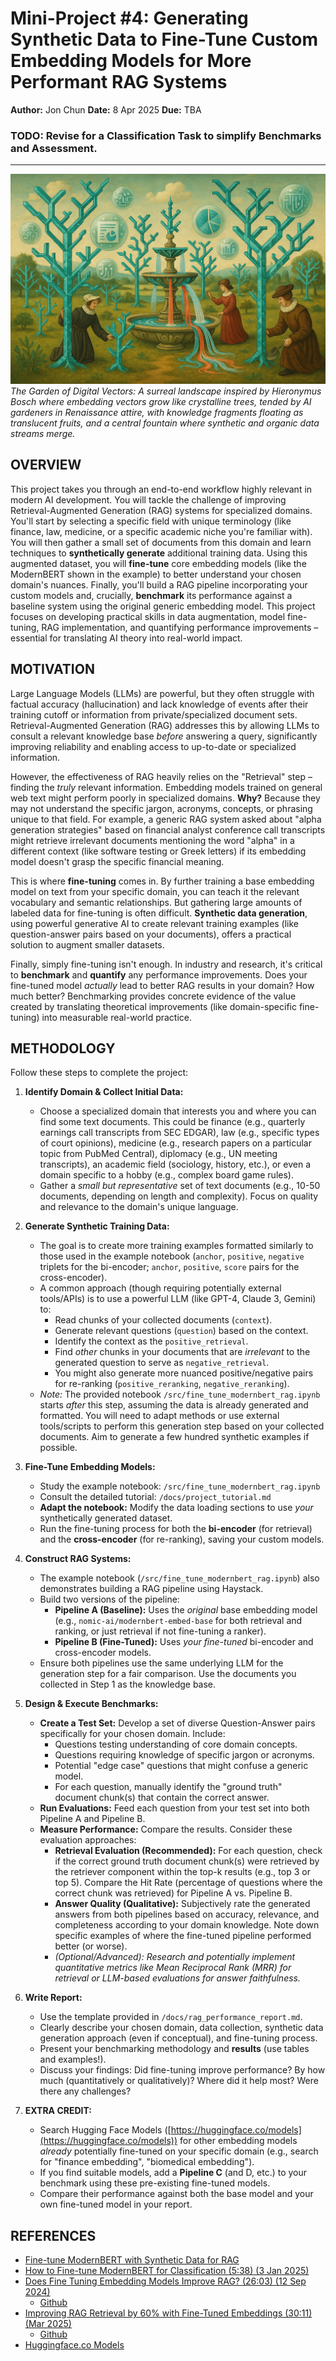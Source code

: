 # Mini-Project #4: Generating Synthetic Data to Fine-Tune Custom Embedding Models for More Performant RAG Systems

**Author:** Jon Chun
**Date:** 8 Apr 2025
**Due:** TBA

### **TODO:** Revise for a Classification Task to simplify Benchmarks and Assessment.

---

![GenAI The Garden of Digital Vectors by AI Hieronymus Bosch](./docs/garden-of-digital-vectors_hieronymus-bosch.png?raw=true)
*The Garden of Digital Vectors: A surreal landscape inspired by Hieronymus Bosch where embedding vectors grow like crystalline trees, tended by AI gardeners in Renaissance attire, with knowledge fragments floating as translucent fruits, and a central fountain where synthetic and organic data streams merge.*

## OVERVIEW

This project takes you through an end-to-end workflow highly relevant in modern AI development. You will tackle the challenge of improving Retrieval-Augmented Generation (RAG) systems for specialized domains. You'll start by selecting a specific field with unique terminology (like finance, law, medicine, or a specific academic niche you're familiar with). You will then gather a small set of documents from this domain and learn techniques to **synthetically generate** additional training data. Using this augmented dataset, you will **fine-tune** core embedding models (like the ModernBERT shown in the example) to better understand your chosen domain's nuances. Finally, you'll build a RAG pipeline incorporating your custom models and, crucially, **benchmark** its performance against a baseline system using the original generic embedding model. This project focuses on developing practical skills in data augmentation, model fine-tuning, RAG implementation, and quantifying performance improvements – essential for translating AI theory into real-world impact.

## MOTIVATION

Large Language Models (LLMs) are powerful, but they often struggle with factual accuracy (hallucination) and lack knowledge of events after their training cutoff or information from private/specialized document sets. Retrieval-Augmented Generation (RAG) addresses this by allowing LLMs to consult a relevant knowledge base *before* answering a query, significantly improving reliability and enabling access to up-to-date or specialized information.

However, the effectiveness of RAG heavily relies on the "Retrieval" step – finding the *truly* relevant information. Embedding models trained on general web text might perform poorly in specialized domains. **Why?** Because they may not understand the specific jargon, acronyms, concepts, or phrasing unique to that field. For example, a generic RAG system asked about "alpha generation strategies" based on financial analyst conference call transcripts might retrieve irrelevant documents mentioning the word "alpha" in a different context (like software testing or Greek letters) if its embedding model doesn't grasp the specific financial meaning.

This is where **fine-tuning** comes in. By further training a base embedding model on text from your specific domain, you can teach it the relevant vocabulary and semantic relationships. But gathering large amounts of labeled data for fine-tuning is often difficult. **Synthetic data generation**, using powerful generative AI to create relevant training examples (like question-answer pairs based on your documents), offers a practical solution to augment smaller datasets.

Finally, simply fine-tuning isn't enough. In industry and research, it's critical to **benchmark** and **quantify** any performance improvements. Does your fine-tuned model *actually* lead to better RAG results in your domain? How much better? Benchmarking provides concrete evidence of the value created by translating theoretical improvements (like domain-specific fine-tuning) into measurable real-world practice.

## METHODOLOGY

Follow these steps to complete the project:

1.  **Identify Domain & Collect Initial Data:**
    * Choose a specialized domain that interests you and where you can find some text documents. This could be finance (e.g., quarterly earnings call transcripts from SEC EDGAR), law (e.g., specific types of court opinions), medicine (e.g., research papers on a particular topic from PubMed Central), diplomacy (e.g., UN meeting transcripts), an academic field (sociology, history, etc.), or even a domain specific to a hobby (e.g., complex board game rules).
    * Gather a *small but representative* set of text documents (e.g., 10-50 documents, depending on length and complexity). Focus on quality and relevance to the domain's unique language.

2.  **Generate Synthetic Training Data:**
    * The goal is to create more training examples formatted similarly to those used in the example notebook (`anchor`, `positive`, `negative` triplets for the bi-encoder; `anchor`, `positive`, `score` pairs for the cross-encoder).
    * A common approach (though requiring potentially external tools/APIs) is to use a powerful LLM (like GPT-4, Claude 3, Gemini) to:
        * Read chunks of your collected documents (`context`).
        * Generate relevant questions (`question`) based on the context.
        * Identify the context as the `positive_retrieval`.
        * Find *other* chunks in your documents that are *irrelevant* to the generated question to serve as `negative_retrieval`.
        * You might also generate more nuanced positive/negative pairs for re-ranking (`positive_reranking`, `negative_reranking`).
    * *Note:* The provided notebook `/src/fine_tune_modernbert_rag.ipynb` starts *after* this step, assuming the data is already generated and formatted. You will need to adapt methods or use external tools/scripts to perform this generation step based on your collected documents. Aim to generate a few hundred synthetic examples if possible.

3.  **Fine-Tune Embedding Models:**
    * Study the example notebook: `/src/fine_tune_modernbert_rag.ipynb`
    * Consult the detailed tutorial: `/docs/project_tutorial.md`
    * **Adapt the notebook:** Modify the data loading sections to use *your* synthetically generated dataset.
    * Run the fine-tuning process for both the **bi-encoder** (for retrieval) and the **cross-encoder** (for re-ranking), saving your custom models.

4.  **Construct RAG Systems:**
    * The example notebook (`/src/fine_tune_modernbert_rag.ipynb`) also demonstrates building a RAG pipeline using Haystack.
    * Build two versions of the pipeline:
        * **Pipeline A (Baseline):** Uses the *original* base embedding model (e.g., `nomic-ai/modernbert-embed-base` for both retrieval and ranking, or just retrieval if not fine-tuning a ranker).
        * **Pipeline B (Fine-Tuned):** Uses *your fine-tuned* bi-encoder and cross-encoder models.
    * Ensure both pipelines use the same underlying LLM for the generation step for a fair comparison. Use the documents you collected in Step 1 as the knowledge base.

5.  **Design & Execute Benchmarks:**
    * **Create a Test Set:** Develop a set of diverse Question-Answer pairs specifically for your chosen domain. Include:
        * Questions testing understanding of core domain concepts.
        * Questions requiring knowledge of specific jargon or acronyms.
        * Potential "edge case" questions that might confuse a generic model.
        * For each question, manually identify the "ground truth" document chunk(s) that contain the correct answer.
    * **Run Evaluations:** Feed each question from your test set into both Pipeline A and Pipeline B.
    * **Measure Performance:** Compare the results. Consider these evaluation approaches:
        * **Retrieval Evaluation (Recommended):** For each question, check if the correct ground truth document chunk(s) were retrieved by the retriever component within the top-k results (e.g., top 3 or top 5). Compare the Hit Rate (percentage of questions where the correct chunk was retrieved) for Pipeline A vs. Pipeline B.
        * **Answer Quality (Qualitative):** Subjectively rate the generated answers from both pipelines based on accuracy, relevance, and completeness according to your domain knowledge. Note down specific examples of where the fine-tuned pipeline performed better (or worse).
        * *(Optional/Advanced): Research and potentially implement quantitative metrics like Mean Reciprocal Rank (MRR) for retrieval or LLM-based evaluations for answer faithfulness.*

6.  **Write Report:**
    * Use the template provided in `/docs/rag_performance_report.md`.
    * Clearly describe your chosen domain, data collection, synthetic data generation approach (even if conceptual), and fine-tuning process.
    * Present your benchmarking methodology and **results** (use tables and examples!).
    * Discuss your findings: Did fine-tuning improve performance? By how much (quantitatively or qualitatively)? Where did it help most? Were there any challenges?

7.  **EXTRA CREDIT:**
    * Search Hugging Face Models ([https://huggingface.co/models](https://huggingface.co/models)) for other embedding models *already* potentially fine-tuned on your specific domain (e.g., search for "finance embedding", "biomedical embedding").
    * If you find suitable models, add a **Pipeline C** (and D, etc.) to your benchmark using these pre-existing fine-tuned models.
    * Compare their performance against both the base model and your own fine-tuned model in your report.

## REFERENCES

* [Fine-tune ModernBERT with Synthetic Data for RAG](https://github.com/argilla-io/synthetic-data-generator/blob/main/examples/fine-tune-modernbert-rag.ipynb)
* [How to Fine-tune ModernBERT for Classification (5:38) (3 Jan 2025) ](https://www.youtube.com/watch?v=7-js_--plHE)
* [Does Fine Tuning Embedding Models Improve RAG? (26:03) (12 Sep 2024)](https://www.youtube.com/watch?v=hztWQcoUbt0)
  * [Github](https://github.com/ALucek/linear-adapter-embedding)
* [Improving RAG Retrieval by 60% with Fine-Tuned Embeddings (30:11) (Mar 2025)](https://www.youtube.com/watch?v=v28Pu7hsJ0s&t=479s)
  * [Github](https://github.com/ALucek/ft-modernbert-domain)
* [Huggingface.co Models](https://huggingface.co/models)